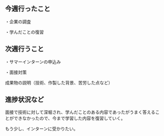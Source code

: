 ## 今週行ったこと

・企業の調査

・学んだことの復習

## 次週行うこと

・サマーインターンの申込み

・面接対策

成果物の説明（技術、作製した背景、苦労した点など）

## 進捗状況など

面接で技術に対して深堀され、学んだことのある内容であったがうまく答えることができなかったので、今まで学習した内容を復習していく。

もう少し、インターンに受かりたい。
